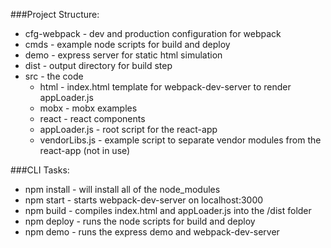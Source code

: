 
###Project Structure:

 - cfg-webpack - dev and production configuration for webpack
 - cmds - example node scripts for build and deploy
 - demo - express server for static html simulation
 - dist - output directory for build step
 - src - the code
     - html - index.html template for webpack-dev-server to render appLoader.js
     - mobx - mobx examples
     - react - react components
     - appLoader.js - root script for the react-app
     - vendorLibs.js - example script to separate vendor modules from the react-app (not in use)
     
     
 ###CLI Tasks:
 
  - npm install - will install all of the node_modules
  - npm start - starts webpack-dev-server on localhost:3000
  - npm build - compiles index.html and appLoader.js into the /dist folder
  - npm deploy - runs the node scripts for build and deploy
  - npm demo - runs the express demo and webpack-dev-server
  
 